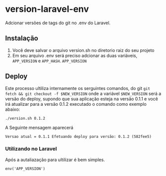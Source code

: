 version-laravel-env
======

Adcionar versões de tags do git no .env do Laravel.

Instalação
------------

1.  Você deve salvar o arquivo version.sh no diretorio raiz do seu projeto
2.  Em seu arquivo .env será preciso adcionar as duas variáveis, ```APP_VERSION``` e ```APP_HASH```.
```APP_VERSION```

Deploy
-----

Este processo ultiliza internamente os serguintes comandos, do git ```git fetch && git checkout -f $NEW_VERSION``` onde a variável ```$NEW_VERSION``` será a versão do deploy, supondo que sua aplicação esteja na versão 0.1.1 e você irá atualizar para a versão 0.1.2 executado o comando como exemplo abaixo:

``` ./version.sh 0.1.2 ```

A Seguinte mensagem aparecerá

```Versao atual = 0.1.1 Efetuando deploy para versão: 0.1.2 (582fee5)```

### Utilizando no Laravel 

Após a autaliazação para ultilizar é bem simples.

``` env('APP_VERSION') ```
